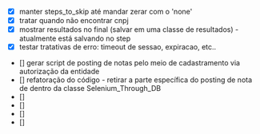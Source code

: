 - [x] manter steps_to_skip até mandar zerar com o 'none'
- [x] tratar quando não encontrar cnpj
- [x] mostrar resultados no final (salvar em uma classe de resultados) - atualmente está salvando no step
- [x] testar tratativas de erro: timeout de sessao, expiracao, etc..
- [] gerar script de posting de notas pelo meio de cadastramento via autorização da entidade
- [] refatoração do código - retirar a parte específica do posting de nota de dentro da classe Selenium_Through_DB
- []
- []
- []
- []
